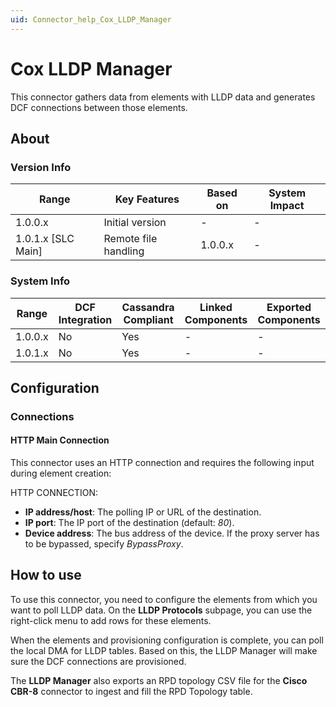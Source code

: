 ```yaml
---
uid: Connector_help_Cox_LLDP_Manager
---
```


# Cox LLDP Manager

This connector gathers data from elements with LLDP data and generates DCF connections between those elements.

## About

### Version Info

| **Range**            | **Key Features**     | **Based on** | **System Impact** |
|----------------------|----------------------|--------------|-------------------|
| 1.0.0.x              | Initial version      | \-           | \-                |
| 1.0.1.x \[SLC Main\] | Remote file handling | 1.0.0.x      | \-                |

### System Info

| **Range** | **DCF Integration** | **Cassandra Compliant** | **Linked Components** | **Exported Components** |
|-----------|---------------------|-------------------------|-----------------------|-------------------------|
| 1.0.0.x   | No                  | Yes                     | \-                    | \-                      |
| 1.0.1.x   | No                  | Yes                     | \-                    | \-                      |

## Configuration

### Connections

#### HTTP Main Connection

This connector uses an HTTP connection and requires the following input during element creation:

HTTP CONNECTION:

- **IP address/host**: The polling IP or URL of the destination.
- **IP port**: The IP port of the destination (default: *80*).
- **Device address**: The bus address of the device. If the proxy server has to be bypassed, specify *BypassProxy*.

## How to use

To use this connector, you need to configure the elements from which you want to poll LLDP data. On the **LLDP Protocols** subpage, you can use the right-click menu to add rows for these elements.

When the elements and provisioning configuration is complete, you can poll the local DMA for LLDP tables. Based on this, the LLDP Manager will make sure the DCF connections are provisioned.

The **LLDP Manager** also exports an RPD topology CSV file for the **Cisco CBR-8** connector to ingest and fill the RPD Topology table.
